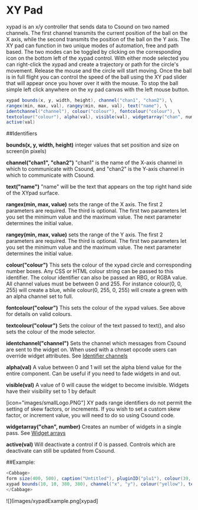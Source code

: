 # XY Pad

xypad is an x/y controller that sends data to Csound on two named channels. The first channel transmits the current position of the ball on the X axis, while the second transmits the position of the ball on the Y axis. The XY pad can function in two unique modes of automation, free and path based. The two modes can be toggled by clicking on the corresponding icon on the bottom left of the xypad control. With either mode selected you can right-click the xypad and create a trajectory or path for the circle's movement. Release the mouse and the circle will start moving. Once the ball is in full flight you can control the speed of the ball using the XY pad slider that will appear once you hover over it with the mouse. To stop the ball simple left click anywhere on the xy pad canvas with the left mouse button. 


```csharp
xypad bounds(x, y, width, height), channel("chan1", "chan2"), \
rangex(min, max, val), rangey(min, max, val), text("name"), \
identchannel("channel"), colour("colour"), fontcolour("colour"), \
textcolour("colour"), alpha(val), visible(val), widgetarray("chan", number) \
active(val)
```
<!--(End of syntax)/-->

##Identifiers

**bounds(x, y, width, height)** integer values that set position and size on screen(in pixels)

**channel("chan1", "chan2")** "chan1" is the name of the X-axis channel in which to communicate with Csound, and "chan2" is the Y-axis channel in which to communicate with Csound.

**text("name")** "name" will be the text that appears on the top right hand side of the XYpad surface.  

**rangex(min, max, value)** sets the range of the X axis. The first 2 parameters are required. The third is optional. The first two parameters let you set the minimum value and the maximum value. The next parameter determines the initial value. 

**rangey(min, max, value)** sets the range of the Y axis. The first 2 parameters are required. The third is optional. The first two parameters let you set the minimum value and the maximum value. The next parameter determines the initial value. 

**colour("colour")** This sets the colour of the xypad circle and corresponding number boxes. Any CSS or HTML colour string can be passed to this identifier. The colour identifier can also be passed an RBG, or RGBA value. All channel values must be between 0 and 255. For instance colour(0, 0, 255) will create a blue, while colour(0, 255, 0, 255) will create a green with an alpha channel set to full.  

**fontcolour("colour")** This sets the colour of the xypad values. See above for details on valid colours.

**textcolour("colour")** Sets the colour of the text passed to text(), and also sets the colour of the mode selector.

**identchannel("channel")** Sets the channel which messages from Csound are sent to the widget on. When used with a chnset opcode users can override widget attributes. See [Identifier channels](./identchannels.md) 

**alpha(val)** A value between 0 and 1 will set the alpha blend value for the entire component. Can be useful if you need to fade widgets in and out. 

**visible(val)** A value of 0 will cause the widget to become invisible. Widgets have their visibility set to 1 by default

[icon="images/smallLogo.PNG"]
XY pads range identifiers do not permit the setting of skew factors, or increments. If you wish to set a custom skew factor, or increment value, you will need to do so using Csound code.  

**widgetarray("chan", number)** Creates an number of widgets in a single pass. See [Widget arrays](./widget_arrays.md) 

**active(val)** Will deactivate a control if 0 is passed. Controls which are deactivate can still be updated from Csound.
<!--(End of identifiers)/-->

##Example:

```csharp
<Cabbage>
form size(400, 500), caption("Untitled"), pluginID("plu1"), colour(39, 40, 34)
xypad bounds(10, 10, 380, 380), channel("x", "y"), colour("yellow"), textcolour("yellow"), text("XY-PAD")
</Cabbage>
```

![](images/xypadExample.png[xypad]